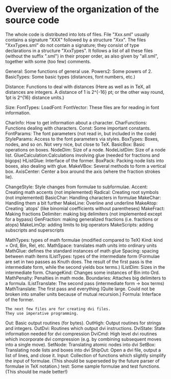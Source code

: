 Overview of the organization of the source code
===============================================

The whole code is distributed into lots of files.
File "Xxx.sml" usually contains a signature "XXX" followed by a structure "Xxx".
The files "XxxTypes.sml" do not contain a signature;
they consist of type declarations in a structure "XxxTypes".
It follows a list of all these files (without the suffix ".sml")
in their proper order, as also given by "all.sml",
together with some (too few) comments.

General:	Some functions of general use.
Powers2:	Some powers of 2.
BasicTypes:	Some basic types (distances, font numbers, etc.)

Distance:	Functions to deal with distances
		(Here as well as in TeX, all distances are integers.
		 A distance of 1 is 2^{-16} pt;
                 or the other way round, 1pt is 2^{16} distance units.)

Size:
FontTypes:
LoadFont:
FontVector:	These files are for reading in font information.

CharInfo:	How to get information about a character.
CharFunctions:	Functions dealing with characters.
Const:		Some important constants.
FontParams:	The font parameters (not read in, but included in the code)
StyleParams:	Access to the font parameters via styles.
BoxTypes:	Boxes, nodes, and so on.  Not very nice, but close to TeX.
BasicBox:	Basic operations on boxes.
NodeDim:	Size of a node.
NodeListDim:	Size of a node list.
GlueCalculation:Calculations involving glue (needed for fractions and bigops)
HListGlue:	Interface of the former.
BoxPack:	Packing node lists into boxes, also dealing with glue.
MakeVBox:	Several methods to form a vertical box.
AxisCenter:	Center a box around the axis (where the fraction strokes lie).

ChangeStyle:	Style changes from formulae to subformulae.
Accent:		Creating math accents (not implemented)
Radical:	Creating root symbols (not implemented)
BasicChar:	Handling characters in formulae 
MakeChar:	Handling them a bit further
MakeLine:	Overline and underline
MakeAtop:	Creating `atops' (like binomial coefficients without parentheses)
MakeFract:	Making fractions
Delimiter:	making big delimiters (not implemented except for a bypass)
GenFraction:    making generalized fractions (i.e. fractions or atops)
MakeLimOp:	adding limits to big operators
MakeScripts:    adding subscripts and superscripts

MathTypes:	types of math formulae (modified compared to TeX)
Kind:		kind = Ord, Bin, Rel, etc.
MathSpace:	translates math units into ordinary units
MathGlue:	defines the standard instances of math glue
Spacing:	spacing between math items
IListTypes:	types of the intermediate form
		(Formulae are set in two passes as Knuth does.
		 The result of the first pass is the intermediate form,
		 while the second yields box terms.)
IListDim:	Sizes in the intermediate form.
ChangeKind:	Changes some instances of Bin into Ord.
MathPenalty:	Penalties in math mode.
Boundaries:	Attaches big delimiters to a formula.
IListTranslate:	The second pass (intermediate form -> box terms)
MathTranslate:	The first pass and everything
		(Quite large.  Could not be broken into smaller units
		 because of mutual recursion.)
Formula:	Interface of the former.

	The next few files are for creating dvi files.
	They use imperative programming.
Out:		Basic output routines (for bytes).
OutHigh:	Output routines for strings and integers.
OutDvi:		Routines which output dvi instructions.
DviState:	State information needed for dvi compression
DviCmd:		High level dvi routines which incorporate dvi compression
		(e.g. by combining subsequent moves into a single move).
SetNode:	Translating atomic nodes into dvi
SetBox:		Translating node lists and boxes into dvi
ShipOut:	Open a dvi file, output a list of lines, and close it.
Input:		Collection of functions which slightly simplify
		the input of formulae.
		(This should be superseded by the future parser of formulae
		 in TeX notation.)
test:		Some sample formulae and test functions.
		(This should be made better!)
